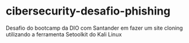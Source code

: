# cibersecurity-desafio-phishing
Desafio do bootcamp da DIO com Santander em fazer um site cloning utilizando a ferramenta Setoolkit do Kali Linux
